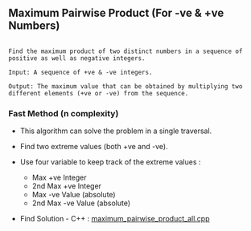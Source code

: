 ## Maximum Pairwise Product (For -ve & +ve Numbers)

```

Find the maximum product of two distinct numbers in a sequence of positive as well as negative integers.

Input: A sequence of +ve & -ve integers.

Output: The maximum value that can be obtained by multiplying two different elements (+ve or -ve) from the sequence.

```

### Fast Method (n complexity)

 - This algorithm can solve the problem in a single traversal.

 - Find two extreme values (both +ve and -ve).

 - Use four variable to keep track of the extreme values : 
 
    - Max +ve Integer
    - 2nd Max +ve Integer
    - Max -ve Value (absolute)
    - 2nd Max -ve Value (absolute)

 - Find Solution
		- C++ : [maximum_pairwise_product_all.cpp](./C++/maximum_pairwise_product_all.cpp)
